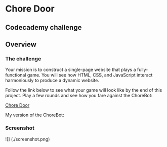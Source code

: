 # Chore Door

## Codecademy challenge

## Overview

### The challenge

Your mission is to construct a single-page website that plays a fully-functional game. You will see how HTML, CSS, and JavaScript interact harmoniously to produce a dynamic website.

Follow the link below to see what your game will look like by the end of this project. Play a few rounds and see how you fare against the ChoreBot:

[Chore Door](https://content.codecademy.com/projects/chore-door/chore-door-final/index.html)

My version of the ChoreBot:

### Screenshot

![] (./screenshot.png)
